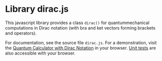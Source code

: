 # Library dirac.js

This javascript library provides a class `dirac()` for
quantummechanical computations in Dirac notation (with bra and ket
vectors forming brackets and operators).

For documentation, see the source file `dirac.js`. For a
demonstration, visit the [Quantum Calculator with Dirac
Notation](https://pyramids.github.io/diracjs/) in your browser. [Unit
tests](https://pyramids.github.io/diracjs/test.html) are also
accessible with your browser.
